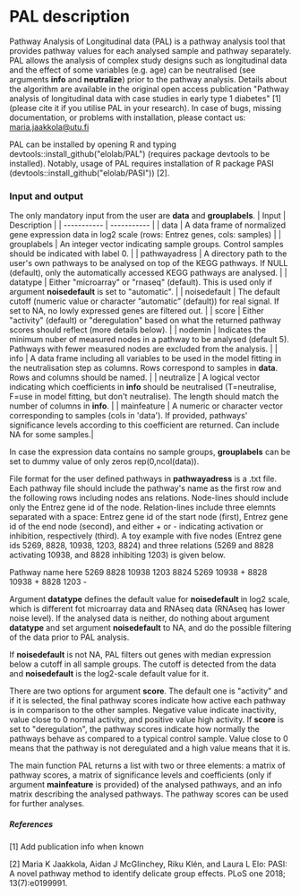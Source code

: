 # PAL description

Pathway Analysis of Longitudinal data (PAL) is a pathway analysis tool that provides pathway values for each analysed sample and pathway separately. PAL allows the analysis of complex study designs such as longitudinal data and the effect of some variables (e.g. age) can be neutralised (see arguments **info** and **neutralize**) prior to the pathway analysis. Details about the algorithm are available in the original open access publication "Pathway analysis of longitudinal data with case studies in early type 1 diabetes" [1] (please cite it if you utilise PAL in your research). In case of bugs, missing documentation, or problems with installation, please contact us: maria.jaakkola@utu.fi

PAL can be installed by opening R and typing devtools::install_github("elolab/PAL") (requires package devtools to be installed). Notably, usage of PAL requires installation of R package PASI (devtools::install_github("elolab/PASI")) [2].

### Input and output

The only mandatory input from the user are **data** and **grouplabels**.
| Input | Description |
| ----------- | ----------- |
| data | A data frame of normalized gene expression data in log2 scale (rows: Entrez genes, cols: samples) |
| grouplabels | An integer vector indicating sample groups. Control samples should be indicated with label 0. |
| pathwayadress | A directory path to the user's own pathways to be analysed on top of the KEGG pathways. If NULL (default), only the automatically accessed KEGG pathways are analysed. |
| datatype | Either "microarray" or "rnaseq" (default). This is used only if argument **noisedefault** is set to "automatic". |
| noisedefault | The default cutoff (numeric value or character ”automatic” (default)) for real signal. If set to NA, no lowly expressed genes are filtered out. |
| score | Either "activity" (default) or "deregulation" based on what the returned pathway scores should reflect (more details below). |
| nodemin | Indicates the minimum nuber of measured nodes in a pathway to be analysed (default 5). Pathways with fewer measured nodes are excluded from the analysis. |
| info | A data frame including all variables to be used in the model fitting in the neutralisation step as columns. Rows correspond to samples in **data**. Rows and columns should be named. |
| neutralize | A logical vector indicating which coefficients in **info** should be neutralised (T=neutralise, F=use in model fitting, but don't neutralise). The length should match the number of columns in **info**. |
| mainfeature | A numeric or character vector corresponding to samples (cols in 'data'). If provided, pathways' significance levels according to this coefficient are returned. Can include NA for some samples.|

In case the expression data contains no sample groups, **grouplabels** can be set to dummy value of only zeros rep(0,ncol(data)).

File format for the user defined pathways in **pathwayadress** is a .txt file. Each pathway file should include the pathway's name as the first row and the following rows including nodes ans relations. Node-lines should include only the Entrez gene id of the node. Relation-lines include three elemnts separated with a space: Entrez gene id of the start node (first), Entrez gene id of the end node (second), and either + or - indicating activation or inhibition, respectively (third). A toy example with five nodes (Entrez gene ids 5269, 8828, 10938, 1203, 8824) and three relations (5269 and 8828 activating 10938, and 8828 inhibiting 1203) is given below.

Pathway name here
5269
8828
10938
1203
8824
5269 10938 +
8828 10938 +
8828 1203 -

Argument **datatype** defines the default value for **noisedefault** in log2 scale, which is different fot microarray data and RNAseq data (RNAseq has lower noise level). If the analysed data is neither, do nothing about argument **datatype** and set argument **noisedefault** to NA, and do the possible filtering of the data prior to PAL analysis.

If **noisedefault** is not NA, PAL filters out genes with median expression below a cutoff in all sample groups. The cutoff is detected from the data and **noisedefault** is the log2-scale default value for it.  

There are two options for argument **score**. The default one is "activity" and if it is selected, the final pathway scores indicate how active each pathway is in comparison to the other samples. Negative value indicate inactivity, value close to 0 normal activity, and positive value high activity. If **score** is set to "deregulation", the pathway scores indicate how normally the pathways behave as compared to a typical control sample. Value close to 0 means that the pathway is not deregulated and a high value means that it is.

The main function PAL returns a list with two or three elements: a matrix of pathway scores, a matrix of significance levels and coefficients (only if argument **mainfeature** is provided) of the analysed pathways, and an info matrix describing the analysed pathways. The pathway scores can be used for further analyses.


##### References

[1] Add publication info when known

[2] Maria K Jaakkola, Aidan J McGlinchey, Riku Klén, and Laura L Elo: PASI: A novel pathway method to identify delicate group effects. PLoS one 2018; 13(7):e0199991. 	